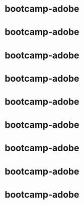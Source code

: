 # bootcamp-adobe
# bootcamp-adobe
# bootcamp-adobe
# bootcamp-adobe
# bootcamp-adobe
# bootcamp-adobe
# bootcamp-adobe
# bootcamp-adobe
# bootcamp-adobe
